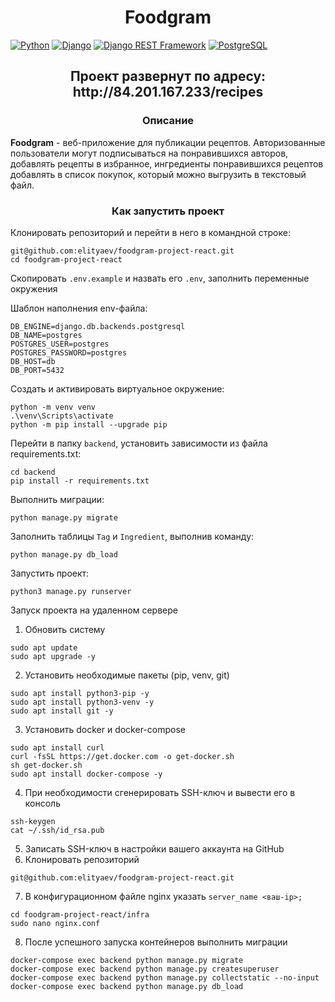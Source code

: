<h1 align="center">Foodgram</h1>

[![Python](https://img.shields.io/badge/-Python-464646?style=flat-square&logo=Python)](https://www.python.org/)
[![Django](https://img.shields.io/badge/-Django-464646?style=flat-square&logo=Django)](https://www.djangoproject.com/)
[![Django REST Framework](https://img.shields.io/badge/-Django%20REST%20Framework-464646?style=flat-square&logo=Django%20REST%20Framework)](https://www.django-rest-framework.org/)
[![PostgreSQL](https://img.shields.io/badge/-PostgreSQL-464646?style=flat-square&logo=PostgreSQL)](https://www.postgresql.org/)
<h2 align="center">
Проект развернут по адресу: http://84.201.167.233/recipes 
</h2>

<h3 align="center">Описание</h3>

**Foodgram**  - веб-приложение для публикации рецептов. Авторизованные пользователи могут подписываться 
на понравившихся авторов, добавлять рецепты в избранное, ингредиенты понравившихся рецептов добавлять 
в список покупок, который можно выгрузить в текстовый файл.   

<h3 align="center">Как запустить проект</h3>

Клонировать репозиторий и перейти в него в командной строке:
```
git@github.com:elityaev/foodgram-project-react.git
cd foodgram-project-react
```
Cкопировать `.env.example` и назвать его `.env`, заполнить переменные окружения

Шаблон наполнения env-файла:
```
DB_ENGINE=django.db.backends.postgresql
DB_NAME=postgres
POSTGRES_USER=postgres
POSTGRES_PASSWORD=postgres
DB_HOST=db
DB_PORT=5432
```
Cоздать и активировать виртуальное окружение:

```
python -m venv venv
.\venv\Scripts\activate
python -m pip install --upgrade pip
```
Перейти в папку `backend`, установить зависимости из файла requirements.txt:

```
cd backend
pip install -r requirements.txt
```
Выполнить миграции:

```
python manage.py migrate
```
Заполнить таблицы `Tag` и `Ingredient`, выполнив команду:
```
python manage.py db_load
```
Запустить проект:

```
python3 manage.py runserver
```

Запуск проекта на удаленном сервере

1. Обновить систему 
```shell
sudo apt update
sudo apt upgrade -y
```
2. Установить необходимые пакеты (pip, venv, git)
```shell
sudo apt install python3-pip -y
sudo apt install python3-venv -y
sudo apt install git -y
```
3. Установить docker и docker-compose
```shell
sudo apt install curl
curl -fsSL https://get.docker.com -o get-docker.sh
sh get-docker.sh
sudo apt install docker-compose -y    
```
4. При необходимости сгенерировать SSH-ключ и вывести его в консоль
```shell
ssh-keygen
cat ~/.ssh/id_rsa.pub
```
5. Записать SSH-ключ в настройки вашего аккаунта на GitHub
6. Клонировать репозиторий
```
git@github.com:elityaev/foodgram-project-react.git
```
7. В конфигурационном файле nginx указать `server_name <ваш-ip>;`
```shell
cd foodgram-project-react/infra
sudo nano nginx.conf
```
8. После успешного запуска контейнеров выполнить миграции
```shell
docker-compose exec backend python manage.py migrate
docker-compose exec backend python manage.py createsuperuser
docker-compose exec backend python manage.py collectstatic --no-input
docker-compose exec backend python manage.py db_load
```
